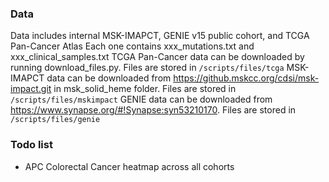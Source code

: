 ### Data
Data includes internal MSK-IMAPCT, GENIE v15 public cohort, and TCGA Pan-Cancer Atlas
Each one contains xxx_mutations.txt and xxx_clinical_samples.txt
TCGA Pan-Cancer data can be downloaded by running download_files.py. Files are stored in `/scripts/files/tcga`
MSK-IMAPCT data can be downloaded from https://github.mskcc.org/cdsi/msk-impact.git in msk_solid_heme folder. Files are stored in `/scripts/files/mskimpact`
GENIE data can be downloaded from https://www.synapse.org/#!Synapse:syn53210170. Files are stored in `/scripts/files/genie`


### Todo list
- APC Colorectal Cancer heatmap across all cohorts 